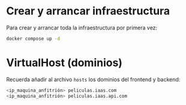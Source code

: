 # Crear y arrancar infraestructura
Para crear y arrancar toda la infraestructura por primera vez:
```bash
docker compose up -d
```

# VirtualHost (dominios)
Recuerda añadir al archivo `hosts` los dominios del frontend y backend:
```bash
<ip_maquina_anfitrión> peliculas.iaas.com
<ip_maquina_anfitrión> peliculas.iaas.api.com
```